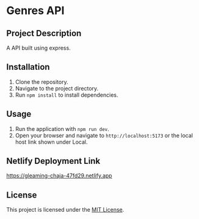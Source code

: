 # Genres API

## Project Description
A API built using express. 

## Installation
1. Clone the repository.
2. Navigate to the project directory.
3. Run `npm install` to install dependencies.

## Usage
1. Run the application with `npm run dev`.
2. Open your browser and navigate to `http://localhost:5173` or the local host link shown under Local.

## Netlify Deployment Link
https://gleaming-chaja-47fd29.netlify.app

## License
This project is licensed under the [MIT License](LICENSE).
